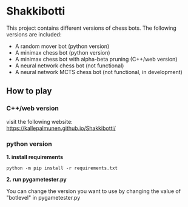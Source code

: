 # Shakkibotti

This project contains different versions of chess bots. The following versions are included:    

- A random mover bot (python version)    
- A minimax chess bot (python version)  
- A minimax chess bot with alpha-beta pruning (C++/web version)     
- A neural network chess bot (not functional)   
- A neural network MCTS chess bot (not functional, in development)  

## How to play

### C++/web version

visit the following website:    
https://kallepalmunen.github.io/Shakkibotti/

### python version

**1. install requirements**     

    python -m pip install -r requirements.txt   

**2. run pygametester.py**

You can change the version you want to use by changing the value of "botlevel" in pygametester.py
